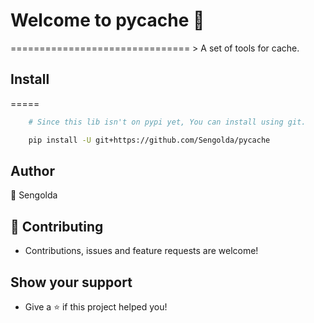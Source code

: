 # Welcome to pycache 👋
===============================
    > A set of tools for cache.

## Install
=====
```sh
    # Since this lib isn't on pypi yet, You can install using git.

    pip install -U git+https://github.com/Sengolda/pycache
```

## Author
👤 Sengolda

## 🤝 Contributing
* Contributions, issues and feature requests are welcome!


## Show your support
- Give a ⭐️ if this project helped you!